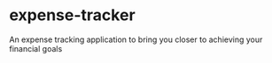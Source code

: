 # expense-tracker
An expense tracking application to bring you closer to achieving your financial goals

